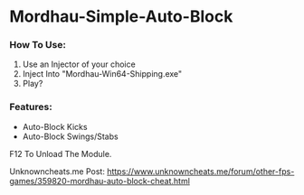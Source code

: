 # Mordhau-Simple-Auto-Block
### How To Use: ###

1. Use an Injector of your choice
2. Inject Into "Mordhau-Win64-Shipping.exe"
3. Play?

### Features: ###
* Auto-Block Kicks
* Auto-Block Swings/Stabs

F12 To Unload The Module.

Unknowncheats.me Post: <https://www.unknowncheats.me/forum/other-fps-games/359820-mordhau-auto-block-cheat.html>
